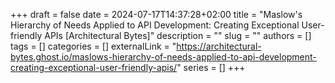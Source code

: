 +++ 
draft = false
date = 2024-07-17T14:37:28+02:00
title = "Maslow's Hierarchy of Needs Applied to API Development: Creating Exceptional User-friendly APIs [Architectural Bytes]"
description = ""
slug = ""
authors = []
tags = []
categories = []
externalLink = "https://architectural-bytes.ghost.io/maslows-hierarchy-of-needs-applied-to-api-development-creating-exceptional-user-friendly-apis/"
series = []
+++
